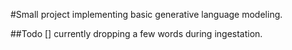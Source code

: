 #Small project implementing basic generative language modeling.


##Todo
    [] currently dropping a few words during ingestation.